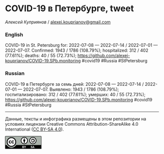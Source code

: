 COVID-19 в Петербурге, tweet
============================

*Алексей Куприянов* /
<a href="mailto:alexei.kouprianov@gmail.com" class="email">alexei.kouprianov@gmail.com</a>

### English

COVID-19 in St. Petersburg for: 2022-07-08 — 2022-07-14 / 2022-07-01 —
2022-07-07. Сonfirmed: 1943 / 1786 (108.79%); hospitalized: 312 / 402
(77.61%); deaths: 40 / 55 (72.73%);
<a href="https://github.com/alexei-kouprianov/COVID-19.SPb.monitoring" class="uri">https://github.com/alexei-kouprianov/COVID-19.SPb.monitoring</a>
\#covid19 \#Russia \#StPetersburg

### Russian

COVID-19 в Петербурге за семь дней: 2022-07-08 — 2022-07-14 / 2022-07-01
— 2022-07-07. Выявлено: 1943 / 1786 (108.79%); госпитализировано: 312 /
402 (77.61%); умерших: 40 / 55 (72.73%);
<a href="https://github.com/alexei-kouprianov/COVID-19.SPb.monitoring" class="uri">https://github.com/alexei-kouprianov/COVID-19.SPb.monitoring</a>
\#covid19 \#Russia \#StPetersburg

------------------------------------------------------------------------

Данные, тексты и инфографика размещены в этом репозитории на условиях
лицензии Creative Commons Attribution-ShareAlike 4.0 International ([CC
BY-SA 4.0](https://creativecommons.org/licenses/by-sa/4.0/)).

![](../misc/CC-BY-SA-icon.png "CC-BY-SA")
